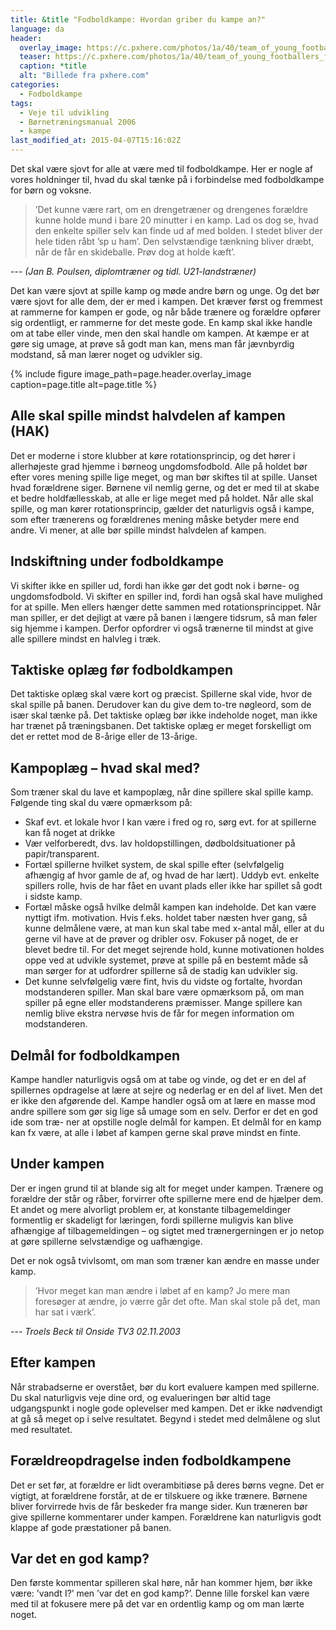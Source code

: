 ```yaml
---
title: &title "Fodboldkampe: Hvordan griber du kampe an?"
language: da
header:
  overlay_image: https://c.pxhere.com/photos/1a/40/team_of_young_footballers_football_match_team_juniors_football_field_lawn_ball_sport-594839.jpg!d
  teaser: https://c.pxhere.com/photos/1a/40/team_of_young_footballers_football_match_team_juniors_football_field_lawn_ball_sport-594839.jpg!d
  caption: *title
  alt: "Billede fra pxhere.com"
categories:
  - Fodboldkampe
tags:
  - Veje til udvikling
  - Børnetræningsmanual 2006
  - kampe
last_modified_at: 2015-04-07T15:16:02Z
---
```


Det skal være sjovt for alle at være med til fodboldkampe. Her er nogle af vores holdninger til, hvad du skal tænke på i forbindelse med fodboldkampe for børn og voksne.

> ’Det kunne være rart, om en drengetræner og drengenes forældre kunne holde mund i bare 20 minutter i en kamp. Lad os dog se, hvad den enkelte spiller selv kan finde ud af med bolden. I stedet bliver der hele tiden råbt ’sp
u ham’. Den selvstændige tænkning bliver dræbt, når de får en skideballe. Prøv dog at holde kæft’.

--- <cite>(Jan B. Poulsen, diplomtræner og tidl. U21-landstræner)</cite>

Det kan være sjovt at spille kamp og møde andre børn og unge. Og det bør være sjovt for alle dem, der er med i kampen. Det kræver først og fremmest at rammerne for kampen er gode, og når både trænere og forældre opfører sig ordentligt, er rammerne for det meste gode. En kamp skal ikke handle om at tabe eller vinde, men den skal handle om kampen. At kæmpe er at gøre sig umage, at prøve så godt man kan, mens man får jævnbyrdig modstand, så man lærer noget og udvikler sig.

{% include figure image_path=page.header.overlay_image caption=page.title alt=page.title %}

## Alle skal spille mindst halvdelen af kampen (HAK)

Det er moderne i store klubber at køre rotationsprincip, og det hører i allerhøjeste grad hjemme i børneog ungdomsfodbold. Alle på holdet bør efter vores mening spille lige meget, og man bør skiftes til at spille. Uanset hvad forældrene siger. Børnene vil nemlig gerne, og det er med til at skabe et bedre holdfællesskab, at alle er lige meget med på holdet. Når alle skal spille, og man kører rotationsprincip, gælder det naturligvis også i kampe, som efter trænerens og forældrenes mening måske betyder mere end andre. Vi mener, at alle bør spille mindst halvdelen af kampen.

## Indskiftning under fodboldkampe

Vi skifter ikke en spiller ud, fordi han ikke gør det godt nok i børne- og ungdomsfodbold. Vi skifter en spiller ind, fordi han også skal have mulighed for at spille. Men ellers hænger dette sammen med rotationsprincippet. Når man spiller, er det dejligt at være på banen i længere tidsrum, så man føler sig hjemme i kampen. Derfor opfordrer vi også trænerne til mindst at give alle spillere mindst en halvleg i træk.

## Taktiske oplæg før fodboldkampen

Det taktiske oplæg skal være kort og præcist. Spillerne skal vide, hvor de skal spille på banen. Derudover kan du give dem to-tre nøgleord, som de især skal tænke på. Det taktiske oplæg bør ikke indeholde noget, man ikke har trænet på træningsbanen. Det taktiske oplæg er meget forskelligt om det er rettet mod de 8-årige eller de 13-årige.

## Kampoplæg – hvad skal med?

Som træner skal du lave et kampoplæg, når dine spillere skal spille kamp. Følgende ting skal du være opmærksom på:

- Skaf evt. et lokale hvor I kan være i fred og ro, sørg evt. for at spillerne kan få noget at drikke
- Vær velforberedt, dvs. lav holdopstillingen, dødboldsituationer på papir/transparent.
- Fortæl spillerne hvilket system, de skal spille efter (selvfølgelig afhængig af hvor gamle de af, og hvad de har lært). Uddyb evt. enkelte spillers rolle, hvis de har fået en uvant plads eller ikke har spillet så godt i sidste kamp.
- Fortæl måske også hvilke delmål kampen kan indeholde. Det kan være nyttigt ifm. motivation. Hvis f.eks. holdet taber næsten hver gang, så kunne delmålene være, at man kun skal tabe med x-antal mål, eller at du gerne vil have at de prøver og dribler osv. Fokuser på noget, de er blevet bedre til. For det meget sejrende hold, kunne motivationen holdes oppe ved at udvikle systemet, prøve at spille på en bestemt måde så man sørger for at udfordrer spillerne så de stadig kan udvikler sig.
- Det kunne selvfølgelig være fint, hvis du vidste og fortalte, hvordan modstanderen spiller. Man skal bare være opmærksom på, om man spiller på egne eller modstanderens præmisser. Mange spillere kan nemlig blive ekstra nervøse hvis de får for megen information om modstanderen.

## Delmål for fodboldkampen

Kampe handler naturligvis også om at tabe og vinde, og det er en del af spillernes opdragelse at lære at sejre og nederlag er en del af livet. Men det er ikke den afgørende del. Kampe handler også om at lære en masse mod andre spillere som gør sig lige så umage som en selv. Derfor er det en god ide som træ- ner at opstille nogle delmål for kampen. Et delmål for en kamp kan fx være, at alle i løbet af kampen gerne skal prøve mindst en finte.

## Under kampen

Der er ingen grund til at blande sig alt for meget under kampen. Trænere og forældre der står og råber, forvirrer ofte spillerne mere end de hjælper dem. Et andet og mere alvorligt problem er, at konstante tilbagemeldinger formentlig er skadeligt for læringen, fordi spillerne muligvis kan blive afhængige af tilbagemeldingen – og sigtet med trænergerningen er jo netop at gøre spillerne selvstændige og uafhængige.

Det er nok også tvivlsomt, om man som træner kan ændre en masse under kamp.

> ’Hvor meget kan man ændre i løbet af en kamp? Jo mere man foresøger at ændre, jo værre går det ofte. Man skal stole på det, man har sat i værk’.

--- <cite>Troels Beck til Onside TV3 02.11.2003</cite>

## Efter kampen

Når strabadserne er overstået, bør du kort evaluere kampen med spillerne. Du skal naturligvis veje dine ord, og evalueringen bør altid tage udgangspunkt i nogle gode oplevelser med kampen. Det er ikke nødvendigt at gå så meget op i selve resultatet. Begynd i stedet med delmålene og slut med resultatet.

## Forældreopdragelse inden fodboldkampene

Det er set før, at forældre er lidt overambitiøse på deres børns vegne. Det er vigtigt, at forældrene forstår, at de er tilskuere og ikke trænere. Børnene bliver forvirrede hvis de får beskeder fra mange sider. Kun træneren bør give spillerne kommentarer under kampen. Forældrene kan naturligvis godt klappe af gode præstationer på banen.

## Var det en god kamp?

Den første kommentar spilleren skal høre, når han kommer hjem, bør ikke være: ’vandt I?’ men ’var det en god kamp?’. Denne lille forskel kan være med til at fokusere mere på det var en ordentlig kamp og om man lærte noget.
